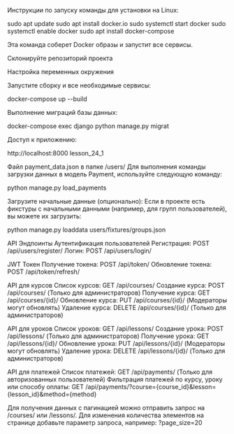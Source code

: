 Инструкции по запуску команды для установки на Linux:

sudo apt update sudo apt install docker.io sudo systemctl start docker sudo systemctl enable docker sudo apt install docker-compose

Эта команда соберет Docker образы и запустит все сервисы.

Склонируйте репозиторий проекта

Настройка переменных окружения

Запустите сборку и все необходимые сервисы:

docker-compose up --build

Выполнение миграций базы данных:

docker-compose exec django python manage.py migrat

Доступ к приложению:

http://localhost:8000
lesson_24_1

Файл payment_data.json в папке /users/ Для выполнения команды загрузки данных в модель Payment, используйте следующую команду:

python manage.py load_payments

Загрузите начальные данные (опционально): Если в проекте есть фикстуры с начальными данными (например, для групп пользователей), вы можете их загрузить:

python manage.py loaddata users/fixtures/groups.json

API Эндпоинты Аутентификация пользователей Регистрация: POST /api/users/register/ Логин: POST /api/users/login/

JWT Токен Получение токена: POST /api/token/ Обновление токена: POST /api/token/refresh/

API для курсов Список курсов: GET /api/courses/ Создание курса: POST /api/courses/ (Только для администраторов) Получение курса: GET /api/courses/{id}/ Обновление курса: PUT /api/courses/{id}/ (Модераторы могут обновлять) Удаление курса: DELETE /api/courses/{id}/ (Только для администраторов)

API для уроков Список уроков: GET /api/lessons/ Создание урока: POST /api/lessons/ (Только для администраторов) Получение урока: GET /api/lessons/{id}/ Обновление урока: PUT /api/lessons/{id}/ (Модераторы могут обновлять) Удаление урока: DELETE /api/lessons/{id}/ (Только для администраторов)

API для платежей Список платежей: GET /api/payments/ (Только для авторизованных пользователей) Фильтрация платежей по курсу, уроку или способу оплаты: GET /api/payments/?course={course_id}&lesson={lesson_id}&method={method}

Для получения данных с пагинацией можно отправить запрос на /courses/ или /lessons/. Для изменения количества элементов на странице добавьте параметр запроса, например: ?page_size=20
